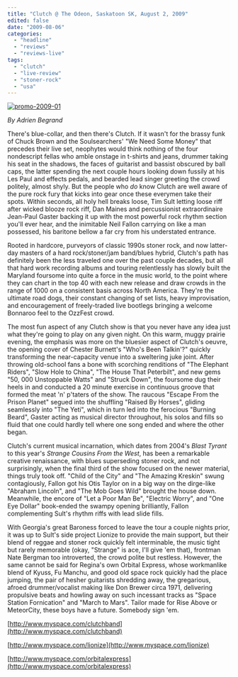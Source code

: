 ```yaml
---
title: "Clutch @ The Odeon, Saskatoon SK, August 2, 2009"
edited: false
date: "2009-08-06"
categories:
  - "headline"
  - "reviews"
  - "reviews-live"
tags:
  - "clutch"
  - "live-review"
  - "stoner-rock"
  - "usa"
---
```


[![promo-2009-01](http://www.hellbound.ca/wp-content/uploads/2009/08/promo-2009-01-300x199.jpg "promo-2009-01")](http://www.hellbound.ca/wp-content/uploads/2009/08/promo-2009-01.jpg)

_By Adrien Begrand_

There's blue-collar, and then there's Clutch. If it wasn't for the brassy funk of Chuck Brown and the Soulsearchers' "We Need Some Money" that precedes their live set, neophytes would think nothing of the four nondescript fellas who amble onstage in t-shirts and jeans, drummer taking his seat in the shadows, the faces of guitarist and bassist obscured by ball caps, the latter spending the next couple hours looking down fussily at his Les Paul and effects pedals, and bearded lead singer greeting the crowd politely, almost shyly. But the people who _do_ know Clutch are well aware of the pure rock fury that kicks into gear once these everymen take their spots. Within seconds, all holy hell breaks loose, Tim Sult letting loose riff after wicked blooze rock riff, Dan Maines and percussionist extraordinaire Jean-Paul Gaster backing it up with the most powerful rock rhythm section you'll ever hear, and the inimitable Neil Fallon carrying on like a man possessed, his baritone bellow a far cry from his understated entrance.

Rooted in hardcore, purveyors of classic 1990s stoner rock, and now latter-day masters of a hard rock/stoner/jam band/blues hybrid, Clutch's path has definitely been the less traveled one over the past couple decades, but all that hard work recording albums and touring relentlessly has slowly built the Maryland foursome into quite a force in the music world, to the point where they can chart in the top 40 with each new release and draw crowds in the range of 1000 on a consistent basis across North America. They're the ultimate road dogs, their constant changing of set lists, heavy improvisation, and encouragement of freely-traded live bootlegs bringing a welcome Bonnaroo feel to the OzzFest crowd.

The most fun aspect of any Clutch show is that you never have any idea just what they're going to play on any given night. On this warm, muggy prairie evening, the emphasis was more on the bluesier aspect of Clutch's oeuvre, the opening cover of Chester Burnett's "Who's Been Talkin'?" quickly transforming the near-capacity venue into a sweltering juke joint. After throwing old-school fans a bone with scorching renditions of "The Elephant Riders", "Slow Hole to China", "The House That Peterbilt", and new gems "50, 000 Unstoppable Watts" and "Struck Down", the foursome dug their heels in and conducted a 20 minute exercise in continuous groove that formed the meat 'n' p'taters of the show. The raucous "Escape From the Prison Planet" segued into the shuffling "Raised By Horses", gliding seamlessly into "The Yeti", which in turn led into the ferocious "Burning Beard", Gaster acting as musical director throughout, his solos and fills so fluid that one could hardly tell where one song ended and where the other began.

Clutch's current musical incarnation, which dates from 2004's _Blast Tyrant_ to this year's _Strange Cousins From the West_, has been a remarkable creative renaissance, with blues superseding stoner rock, and not surprisingly, when the final third of the show focused on the newer material, things truly took off. "Child of the City" and "The Amazing Kreskin" swung contagiously, Fallon got his Otis Taylor on in a big way on the dirge-like "Abraham Lincoln", and "The Mob Goes Wild" brought the house down. Meanwhile, the encore of "Let a Poor Man Be", "Electric Worry", and "One Eye Dollar" book-ended the swampy opening brilliantly, Fallon complementing Sult's rhythm riffs with lead slide fills.

With Georgia's great Baroness forced to leave the tour a couple nights prior, it was up to Sult's side project Lionize to provide the main support, but their blend of reggae and stoner rock quickly felt interminable, the music tight but rarely memorable (okay, "Strange" is ace, I'll give 'em that), frontman Nate Bergman too introverted, the crowd polite but restless. However, the same cannot be said for Regina's own Orbital Express, whose workmanlike blend of Kyuss, Fu Manchu, and good old space rock quickly had the place jumping, the pair of hesher guitarists shredding away, the gregarious, afroed drummer/vocalist making like Don Brewer circa 1971, delivering propulsive beats and howling away on such incessant tracks as "Space Station Fornication" and "March to Mars". Tailor made for Rise Above or MeteorCity, these boys have a future. Somebody sign 'em.

[http://www.myspace.com/clutchband](http://www.myspace.com/clutchband)

[http://www.myspace.com/lionize](http://www.myspace.com/lionize)

[http://www.myspace.com/orbitalexpress](http://www.myspace.com/orbitalexpress)
